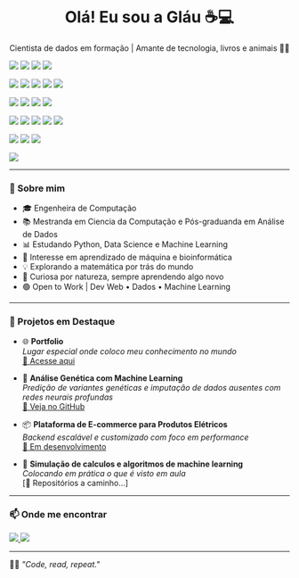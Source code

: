 <h1 align="center">Olá! Eu sou a Gláu ☕💻</h1>

<p align="center">
  Cientista de dados em formação | Amante de tecnologia, livros e animais 🐶✨
</p>

<p align="center">
    <p id="linguagens">
        <img src="https://img.shields.io/badge/Python-3776AB?style=for-the-badge&logo=python&logoColor=white"/>
        <img src="https://img.shields.io/badge/PHP-777BB4?style=for-the-badge&logo=php&logoColor=white"/>
        <img src="https://img.shields.io/badge/C%23-239120?style=for-the-badge&logo=csharp&logoColor=white"/>
        <img src="https://img.shields.io/badge/typescript-%23007ACC.svg?style=for-the-badge&logo=typescript&logoColor=white"/>
    </p>
    <p id="framework">
        <img src="https://img.shields.io/badge/django-%23092E20.svg?style=for-the-badge&logo=django&logoColor=white"/>
        <img src="https://img.shields.io/badge/Node.js-339933?style=for-the-badge&logo=nodedotjs&logoColor=white"/>
        <img src="https://img.shields.io/badge/React-20232A?style=for-the-badge&logo=react&logoColor=61DAFB"/>
        <img src="https://img.shields.io/badge/Tailwind_CSS-38B2AC?style=for-the-badge&logo=tailwind-css&logoColor=white"/>
        <img src="https://img.shields.io/badge/.NET-512BD4?style=for-the-badge&logo=dotnet&logoColor=white"/>
    </p>
    <p id="conhecimento">
        <img src="https://img.shields.io/badge/Linux-FCC624?style=for-the-badge&logo=linux&logoColor=black"/>
        <img src="https://img.shields.io/badge/Machine%20Learning-FF6F00?style=for-the-badge&logo=tensorflow&logoColor=white"/>
        <img src="https://img.shields.io/badge/Data%20Science-3C3C3C?style=for-the-badge&logo=OpenAI&logoColor=white"/>
        <img src="https://img.shields.io/badge/💻%20Fullstack%20Developer-292D3E?style=for-the-badge"/>
    </p>
    <p id="ferramentas">
        <img src="https://img.shields.io/badge/AWS-232F3E?style=for-the-badge&logo=amazonwebservices&logoColor=white"/>
        <img src="https://img.shields.io/badge/Docker-2496ED?style=for-the-badge&logo=docker&logoColor=white"/>
        <img src="https://img.shields.io/badge/pandas-%23150458.svg?style=for-the-badge&logo=pandas&logoColor=white"/>
        <img src="https://img.shields.io/badge/-selenium-%43B02A?style=for-the-badge&logo=selenium&logoColor=white"/>
        <img src="https://img.shields.io/badge/github-%23121011.svg?style=for-the-badge&logo=github&logoColor=white"/>
    </p>
    <p id="banco">
        <img src="https://img.shields.io/badge/MongoDB-4EA94B?style=for-the-badge&logo=mongodb&logoColor=white"/>
        <img src="https://img.shields.io/badge/PostgreSQL-316192?style=for-the-badge&logo=postgresql&logoColor=white"/>
        <img src="https://img.shields.io/badge/MySQL-4479A1?style=for-the-badge&logo=mysql&logoColor=white"/>
    </p>
    <p id="outros">
        <img src="https://img.shields.io/badge/-Swagger-%23Clojure?style=for-the-badge&logo=swagger&logoColor=white"/>
    </p>

</p>

---

### 🧬 Sobre mim

- 🎓 Engenheira de Computação
- 📚 Mestranda em Ciencia da Computação e Pós-graduanda em Análise de Dados
- 📊 Estudando Python, Data Science e Machine Learning
- 🌱 Interesse em aprendizado de máquina e bioinformática
- 💡 Explorando a matemática por trás do mundo
- 🧠 Curiosa por natureza, sempre aprendendo algo novo
- 🟢 Open to Work | Dev Web • Dados • Machine Learning

---

### 🔬 Projetos em Destaque

- 🌐 **Portfolio**  
  _Lugar especial onde coloco meu conhecimento no mundo_  
  [🔗 Acesse aqui](https://portfolio-friggs-projects.vercel.app)

- 🔎 **Análise Genética com Machine Learning**  
  _Predição de variantes genéticas e imputação de dados ausentes com redes neurais profundas_  
  [🔗 Veja no GitHub](https://github.com/FriggD/tcc-imputacao)

- 📦 **Plataforma de E-commerce para Produtos Elétricos**  
  _Backend escalável e customizado com foco em performance_  
  [🔗 Em desenvolvimento](https://v0-electronics-ecommerce-site.vercel.app/)

- 🧪 **Simulação de calculos e algoritmos de machine learning**  
  _Colocando em prática o que é visto em aula_  
  [🔗 Repositórios a caminho...]

---

### 📫 Onde me encontrar

<p align="left">
  <a href="https://www.linkedin.com/in/gmbdias/">
    <img src="https://img.shields.io/badge/-LinkedIn-0A66C2?style=flat&logo=linkedin&logoColor=white"/>
  </a>
  <a href="mailto:glaucia.belo.dias@gmail.com">
    <img src="https://img.shields.io/badge/-Email-D14836?style=flat&logo=gmail&logoColor=white"/>
  </a>
</p>

---

🧘‍♀️ _"Code, read, repeat."_
